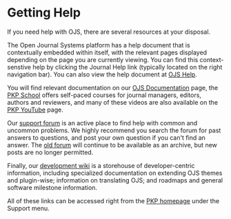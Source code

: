 # Getting Help

If you need help with OJS, there are several resources at your disposal.

The Open Journal Systems platform has a help document that is contextually embedded within itself, with the relevant pages displayed depending on the page you are currently viewing. You can find this context-senstive help by clicking the Journal Help link (typically located on the right navigation bar). You can also view the help document at [OJS Help](http://pkp.sfu.ca/ojs/demo/present/index.php/index/help/).


You will find relevant documentation on our [OJS Documentation](https://pkp.sfu.ca/wiki/index.php?title=OJS_Documentation) page, the [PKP School](http://pkpschool.sfu.ca/) offers self-paced courses for journal managers, editors, authors and reviewers, and many of these videos are also available on the [PKP YouTube](https://www.youtube.com/user/PublicKnowledgeProj/) page.

Our [support forum](https://forum.pkp.sfu.ca/) is an active place to find help with common and uncommon problems. We highly recommend you search the forum for past answers to questions, and post your own question if you can't find an answer. The [old forum](http://wayback.archive-it.org/7100/20160819234652/https:/pkp.sfu.ca/support/forum/index.php) will continue to be available as an archive, but new posts are no longer permitted.

Finally, our [development wiki](https://pkp.sfu.ca/wiki/index.php?title=Main_Page) is a storehouse of developer-centric information, including specialized documentation on extending OJS themes and plugin-wise; information on translating OJS; and roadmaps and general software milestone information.

All of these links can be accessed right from the [PKP homepage](http://pkp.sfu.ca) under the Support menu.
